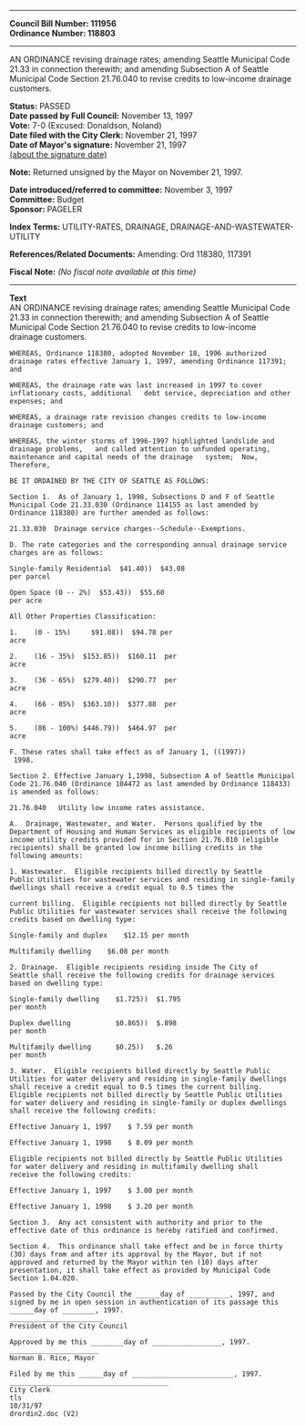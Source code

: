 * * * * *  
  
**Council Bill Number: [](#h0)[](#h2)111956**   
**Ordinance Number: 118803**  
  
* * * * *  
  
AN ORDINANCE revising drainage rates; amending Seattle Municipal Code 21.33 in connection therewith; and amending Subsection A of Seattle Municipal Code Section 21.76.040 to revise credits to low-income drainage customers.  
  
**Status:** PASSED   
**Date passed by Full Council:** November 13, 1997   
**Vote:** 7-0 (Excused: Donaldson, Noland)   
**Date filed with the City Clerk:** November 21, 1997   
**Date of Mayor's signature:** November 21, 1997   
[(about the signature date)](/~public/approvaldate.htm)   
  
**Note:** Returned unsigned by the Mayor on November 21, 1997.  
  
  
**Date introduced/referred to committee:** November 3, 1997   
**Committee:** Budget   
**Sponsor:** PAGELER   
  
**Index Terms:** UTILITY-RATES, DRAINAGE, DRAINAGE-AND-WASTEWATER-UTILITY  
  
**References/Related Documents:** Amending: Ord 118380, 117391  
  
**Fiscal Note:** *(No fiscal note available at this time)*  
  
* * * * *  
  
**Text**  
    AN ORDINANCE revising drainage rates; amending Seattle Municipal Code  
    21.33 in connection therewith; and amending Subsection A of Seattle  
    Municipal Code Section 21.76.040 to revise credits to low-income  
    drainage customers.  
  
    WHEREAS, Ordinance 118380, adopted November 18, 1996 authorized  
    drainage rates effective January 1, 1997, amending Ordinance 117391;  
    and  
  
    WHEREAS, the drainage rate was last increased in 1997 to cover  
    inflationary costs, additional   debt service, depreciation and other  
    expenses; and  
  
    WHEREAS, a drainage rate revision changes credits to low-income  
    drainage customers; and  
  
    WHEREAS, the winter storms of 1996-1997 highlighted landslide and  
    drainage problems,   and called attention to unfunded operating,  
    maintenance and capital needs of the drainage   system;  Now,  
    Therefore,  
  
    BE IT ORDAINED BY THE CITY OF SEATTLE AS FOLLOWS:  
  
    Section 1.  As of January 1, 1998, Subsections D and F of Seattle  
    Municipal Code 21.33.030 (Ordinance 114155 as last amended by  
    Ordinance 118380) are further amended as follows:  
  
    21.33.030  Drainage service charges--Schedule--Exemptions.  
  
    D. The rate categories and the corresponding annual drainage service  
    charges are as follows:  
  
    Single-family Residential  $41.40))  $43.08  
    per parcel  
  
    Open Space (0 -- 2%)  $53.43))  $55.60  
    per acre  
  
    All Other Properties Classification:  
  
    1.    (0 - 15%)     $91.08))  $94.78 per  
    acre  
  
    2.    (16 - 35%)  $153.85))  $160.11  per  
    acre  
  
    3.    (36 - 65%)  $279.40))  $290.77  per  
    acre  
  
    4.    (66 - 85%)  $363.10))  $377.88  per  
    acre  
  
    5.    (86 - 100%) $446.79))  $464.97  per  
    acre  
  
    F. These rates shall take effect as of January 1, ((1997))  
     1998.  
  
    Section 2. Effective January 1,1998, Subsection A of Seattle Municipal  
    Code 21.76.040 (Ordinance 104472 as last amended by Ordinance 118433)  
    is amended as follows:  
  
    21.76.040   Utility low income rates assistance.  
  
    A.  Drainage, Wastewater, and Water.  Persons qualified by the  
    Department of Housing and Human Services as eligible recipients of low  
    income utility credits provided for in Section 21.76.010 (eligible  
    recipients) shall be granted low income billing credits in the  
    following amounts:  
  
    1. Wastewater.  Eligible recipients billed directly by Seattle  
    Public Utilities for wastewater services and residing in single-family  
    dwellings shall receive a credit equal to 0.5 times the  
  
    current billing.  Eligible recipients not billed directly by Seattle  
    Public Utilities for wastewater services shall receive the following  
    credits based on dwelling type:  
  
    Single-family and duplex    $12.15 per month  
  
    Multifamily dwelling    $6.08 per month  
  
    2. Drainage.  Eligible recipients residing inside The City of  
    Seattle shall receive the following credits for drainage services  
    based on dwelling type:  
  
    Single-family dwelling    $1.725))  $1.795   
    per month  
  
    Duplex dwelling           $0.865))  $.898   
    per month  
  
    Multifamily dwelling      $0.25))   $.26  
    per month  
  
    3. Water.  Eligible recipients billed directly by Seattle Public  
    Utilities for water delivery and residing in single-family dwellings  
    shall receive a credit equal to 0.5 times the current billing.  
    Eligible recipients not billed directly by Seattle Public Utilities  
    for water delivery and residing in single-family or duplex dwellings  
    shall receive the following credits:  
  
    Effective January 1, 1997    $ 7.59 per month  
  
    Effective January 1, 1998    $ 8.09 per month  
  
    Eligible recipients not billed directly by Seattle Public Utilities  
    for water delivery and residing in multifamily dwelling shall  
    receive the following credits:  
  
    Effective January 1, 1997    $ 3.00 per month  
  
    Effective January 1, 1998    $ 3.20 per month  
  
    Section 3.  Any act consistent with authority and prior to the  
    effective date of this ordinance is hereby ratified and confirmed.  
  
    Section 4.  This ordinance shall take effect and be in force thirty  
    (30) days from and after its approval by the Mayor, but if not  
    approved and returned by the Mayor within ten (10) days after  
    presentation, it shall take effect as provided by Municipal Code  
    Section 1.04.020.  
  
    Passed by the City Council the ______day of __________, 1997, and  
    signed by me in open session in authentication of its passage this  
    ______day of ________, 1997.  
    _______________________  
    President of the City Council  
  
    Approved by me this ________day of _________________, 1997.  
    ______________________  
    Norman B. Rice, Mayor  
  
    Filed by me this ______day of _________________________, 1997.  
    _______________________________________  
    City Clerk  
    tls  
    10/31/97  
    drordin2.doc (V2)  

